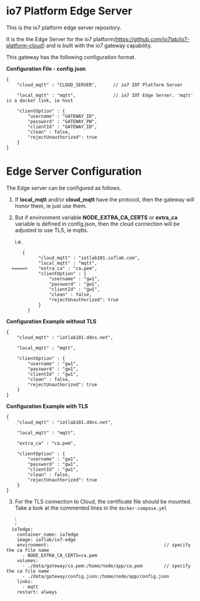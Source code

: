 # io7 Platform Edge Server

This is the io7 platform edge server repository. 

It is the the Edge Server for the io7 platform(https://github.com/io7lab/io7-platform-cloud) and is built with the io7 gateway capability.

This gateway has the following configuration format.

**Configuration File - config.json**
```
{
    "cloud_mqtt" : "CLOUD_SERVER",      // io7 IOT Platform Server

    "local_mqtt" : "mqtt",              // io7 IOT Edge Server. 'mqtt' is a docker link, ie host

    "clientOption" : {
        "username" : "GATEWAY_ID",
        "password" : "GATEWAY_PW",
        "clientId" : "GATEWAY_ID",
        "clean" : false,
        "rejectUnauthorized": true
    }
}
```

# Edge Server Configuration
The Edge server can be configured as follows.
1. If **local_mqtt** and/or **cloud_mqtt** have the protocol, then the gateway will honor them, ie just use them.
2. But if environment variable **NODE_EXTRA_CA_CERTS** or **extra_ca** variable is defined in config.json, then the cloud connection will be adjusted to use TLS, ie mqtts.


   i.e.
```
      {
            "cloud_mqtt" : "iotlab101.io7lab.com",
            "local_mqtt" : "mqtt",
  =====>    "extra_ca" : "ca.pem",
            "clientOption" : {
                "username" : "gw1",
                "password" : "gw1",
                "clientId" : "gw1",
                "clean" : false,
                "rejectUnauthorized": true
            } 
        }
```




**Configuration Example without TLS**
```
{
    "cloud_mqtt" : "iotlab101.ddns.net",

    "local_mqtt" : "mqtt",

    "clientOption" : {
        "username" : "gw1",
        "password" : "gw1",
        "clientId" : "gw1",
        "clean" : false,
        "rejectUnauthorized": true
    }
}
```

**Configuration Example with TLS**
```
{
    "cloud_mqtt" : "iotlab101.ddns.net",

    "local_mqtt" : "mqtt",

    "extra_ca" : "ca.pem",

    "clientOption" : {
        "username" : "gw1",
        "password" : "gw1",
        "clientId" : "gw1",
        "clean" : false,
        "rejectUnauthorized": true
    }
}
```
3. For the TLS connection to Cloud, the certificate file should be mounted. Take a look at the commented lines in the `docker-compose.yml`
```
   :
   :
  io7edge:
    container_name: io7edge
    image: io7lab/io7-edge
    environment:                                           // specify the ca file name
      - NODE_EXTRA_CA_CERTS=ca.pem
    volumes:
      - ./data/gateway/ca.pem:/home/node/app/ca.pem        // specify the ca file name
      - ./data/gateway/config.json:/home/node/app/config.json
    links:
      - mqtt
    restart: always
```
